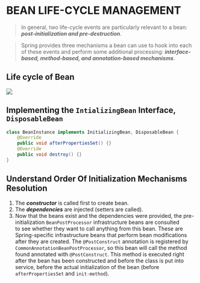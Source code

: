 # BEAN LIFE-CYCLE MANAGEMENT

> In general, two life-cycle events are particularly relevant to a bean: _**post-initialization and pre-destruction**_.

> Spring provides three mechanisms a bean can use to hook into each of these events and perform some additional processing: _**interface-based, method-based, and annotation-based mechanisms**_.


## Life cycle of Bean

<img src="https://i.imgur.com/EUE39GW.png"/>

## Implementing the `IntializingBean` Interface, `DisposableBean`

```java
class BeanInstance implements InitializingBean, DisposableBean {
	@Override
	public void afterPropertiesSet() {}
	@Override
	public void destroy() {}
}
```
## Understand Order Of Initialization Mechanisms Resolution 
1. The _**constructor**_ is called first to create bean.
2. The _**dependencies**_ are injected (setters are called).
3. Now that the beans exist and the dependencies were provided, the pre- initialization `BeanPostProcessor` infrastructure beans are consulted  
    to see whether they want to call anything from this bean. These are Spring-specific infrastructure beans that perform bean modifications after they are created. The `@PostConstruct` annotation is registered by `CommonAnnotationBeanPostProcessor`, so this bean will call the method found annotated with `@PostConstruct`. This method is executed right after the bean has been constructed and before the class is put into service, before the actual initialization of the bean (before `afterPropertiesSet` and `init-method`).
<!--stackedit_data:
eyJoaXN0b3J5IjpbOTcwOTI3NjA2LDMwODA5MDc2NCwtNTk3Mj
U1NDQ4LDcwMTE4MTQ2NCwtMTgwOTYzODQzMl19
-->
